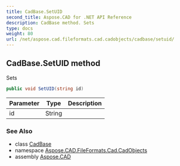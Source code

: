 ```yaml
---
title: CadBase.SetUID
second_title: Aspose.CAD for .NET API Reference
description: CadBase method. Sets
type: docs
weight: 80
url: /net/aspose.cad.fileformats.cad.cadobjects/cadbase/setuid/
---
```

## CadBase.SetUID method

Sets

```csharp
public void SetUID(string id)
```

| Parameter | Type | Description |
| --- | --- | --- |
| id | String |  |

### See Also

* class [CadBase](../)
* namespace [Aspose.CAD.FileFormats.Cad.CadObjects](../../cadbase/)
* assembly [Aspose.CAD](../../../)


